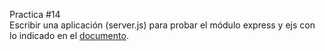 Practica #14   
Escribir una aplicación (server.js) para probar el módulo express y ejs con lo indicado en el [documento](https://docs.google.com/document/d/1FiiaGgfNOvE821eYUJmPcNsrDQWUz8aHUFjMdywiGDM/edit).